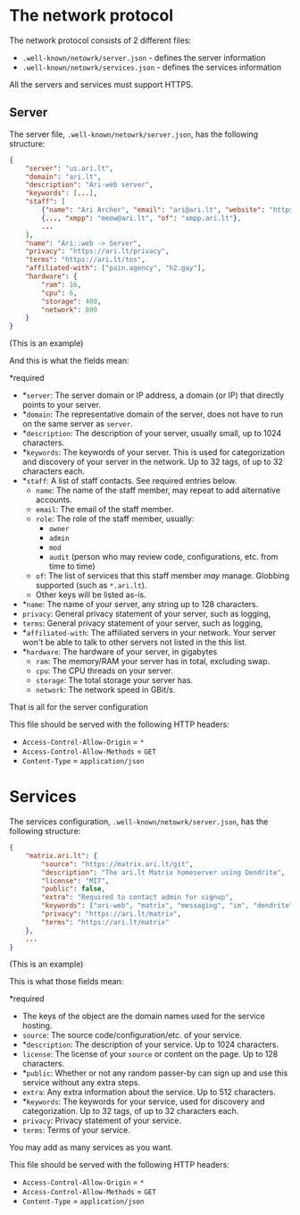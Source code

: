 # The network protocol

The network protocol consists of 2 different files:

-   `.well-known/netowrk/server.json` - defines the server information
-   `.well-known/netowrk/services.json` - defines the services information

All the servers and services must support HTTPS.

## Server

The server file, `.well-known/netowrk/server.json`, has the following structure:

```json
{
    "server": "us.ari.lt",
    "domain": "ari.lt",
    "description": "Ari-web server",
    "keywords": [...],
    "staff": [
        {"name": "Ari Archer", "email": "ari@ari.lt", "website": "https://ari.lt/", "role": "owner", "matrix": "@ari:ari.lt", "xmpp": "ari@ari.lt", "of": ["*"]},
        {..., "xmpp": "meow@ari.lt", "of": "xmpp.ari.lt"},
        ...
    ],
    "name": "Ari::web -> Server",
    "privacy": "https://ari.lt/privacy",
    "terms": "https://ari.lt/tos",
    "affiliated-with": ["pain.agency", "h2.gay"],
    "hardware": {
        "ram": 16,
        "cpu": 6,
        "storage": 400,
        "network": 800
    }
}
```

(This is an example)

And this is what the fields mean:

\*required

-   \*`server`: The server domain or IP address, a domain (or IP) that directly points to your server.
-   \*`domain`: The representative domain of the server, does not have to run on the same server as `server`.
-   \*`description`: The description of your server, usually small, up to 1024 characters.
-   \*`keywords`: The keywords of your server. This is used for categorization and discovery of your server in the network. Up to 32 tags, of up to 32 characters each.
-   \*`staff`: A list of staff contacts. See required entries below.
    -   `name`: The name of the staff member, may repeat to add alternative accounts.
    -   `email`: The email of the staff member.
    -   `role`: The role of the staff member, usually:
        -   `owner`
        -   `admin`
        -   `mod`
        -   `audit` (person who may review code, configurations, etc. from time to time)
    -   `of`: The list of services that this staff member _may_ manage. Globbing supported (such as `*.ari.lt`).
    -   Other keys will be listed as-is.
-   \*`name`: The name of your server, any string up to 128 characters.
-   `privacy`: General privacy statement of your server, such as logging,
-   `terms`: General privacy statement of your server, such as logging,
-   \*`affiliated-with`: The affiliated servers in your network. Your server won't be able to talk to other servers not listed in the this list.
-   \*`hardware`: The hardware of your server, in gigabytes
    -   `ram`: The memory/RAM your server has in total, excluding swap.
    -   `cpu`: The CPU threads on your server.
    -   `storage`: The total storage your server has.
    -   `network`: The network speed in GBit/s.

That is all for the server configuration

This file should be served with the following HTTP headers:

-   `Access-Control-Allow-Origin` = `*`
-   `Access-Control-Allow-Methods` = `GET`
-   `Content-Type` = `application/json`

# Services

The services configuration, `.well-known/netowrk/server.json`, has the following structure:

```json
{
    "matrix.ari.lt": {
        "source": "https://matrix.ari.lt/git",
        "description": "The ari.lt Matrix homeserver using Dendrite",
        "license": "MIT",
        "public": false,
        "extra": "Required to contact admin for signup",
        "keywords": ["ari-web", "matrix", "messaging", "im", "dendrite"],
        "privacy": "https://ari.lt/matrix",
        "terms": "https://ari.lt/matrix"
    },
    ...
}
```

(This is an example)

This is what those fields mean:

\*required

-   The keys of the object are the domain names used for the service hosting.
-   `source`: The source code/configuration/etc. of your service.
-   \*`description`: The description of your service. Up to 1024 characters.
-   `license`: The license of your `source` or content on the page. Up to 128 characters.
-   \*`public`: Whether or not any random passer-by can sign up and use this service without any extra steps.
-   `extra`: Any extra information about the service. Up to 512 characters.
-   \*`keywords`: The keywords for your service, used for discovery and categorization. Up to 32 tags, of up to 32 characters each.
-   `privacy`: Privacy statement of your service.
-   `terms`: Terms of your service.

You may add as many services as you want.

This file should be served with the following HTTP headers:

-   `Access-Control-Allow-Origin` = `*`
-   `Access-Control-Allow-Methods` = `GET`
-   `Content-Type` = `application/json`

